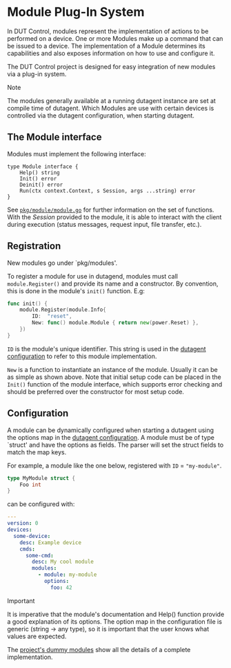 # Module Plug-In System

In DUT Control, modules represent the implementation of actions to be performed on a device. One or more Modules make up a command that can be issued to a device. The implementation of a Module determines its capabilities and also exposes information on how to use and configure it.

The DUT Control project is designed for easy integration of new modules via a plug-in system.

> [!NOTE] 
> The modules generally available at a running dutagent instance are set at compile time of dutagent. 
> Which Modules are use with certain devices is controlled via the dutagent configuration, when starting dutagent.

## The Module interface
Modules must implement the following interface:
```
type Module interface {
	Help() string
	Init() error
	Deinit() error
	Run(ctx context.Context, s Session, args ...string) error
}
```
See [`pkg/module/module.go`](../pkg/module/module.go) for further information on the set of functions. 
With the _Session_ provided to the module, it is able to interact with the client during execution (status messages, request input, file transfer, etc.).

## Registration

New modules go under `pkg/modules'. 

To register a module for use in dutagend, modules must call `module.Register()` and provide its name and a constructor. By convention, this is done in the module's `init()` function. E.g:
```go
func init() {
	module.Register(module.Info{
		ID:  "reset",
		New: func() module.Module { return new(power.Reset) },
	})
}
```
`ID` is the module's unique identifier. This string is used in the [dutagent configuration](./dutagent-config.md) to refer to this module implementation. 

`New` is a function to instantiate an instance of the module. Usually it can be as simple as shown above. 
Note that initial setup code can be placed in the `Init()` function of the module interface, which supports error checking and should be preferred over the constructor for most setup code. 

## Configuration
A module can be dynamically configured when starting a dutagent using the options map in the [dutagent configuration](./dutagent-config.md#module). A module must be of type `struct' and have the options as fields. The parser will set the struct fields to match the map keys.

For example, a module like the one below, registered with `ID` = `"my-module"`.
```go
type MyModule struct {
	Foo int    
}
```
can be configured with:
```yaml
---
version: 0
devices:
  some-device:
    desc: Example device
    cmds:
      some-cmd:
        desc: My cool module
        modules:
          - module: my-module
            options:
              foo: 42
```
> [!IMPORTANT]  
> It is imperative that the module's documentation and Help() function provide a good explanation of its options.
> The option map in the configuration file is generic (string -> any type), so it is important that the user knows what values are expected.


The [project's dummy modules](../pkg/module/dummy/dummy_status.go) show all the details of a complete implementation.

